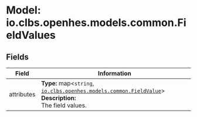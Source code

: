 # Model: io.clbs.openhes.models.common.FieldValues

## Fields

| Field | Information |
| --- | --- |
| attributes | <b>Type:</b> map<`string`, [`io.clbs.openhes.models.common.FieldValue`](model-io-clbs-openhes-models-common-fieldvalue.md)><br><b>Description:</b><br>The field values. |

